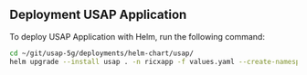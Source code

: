 ## Deployment USAP Application

To deploy USAP Application with Helm, run the following command:

```sh
cd ~/git/usap-5g/deployments/helm-chart/usap/
helm upgrade --install usap . -n ricxapp -f values.yaml --create-namespace
```